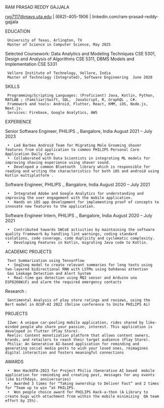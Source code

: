 RAM PRASAD REDDY GAJJALA

rxg7117@mavs.uta.edu | (682)-405-1906 | linkedin.com/ram-prasad-reddy-gajjala

EDUCATION  

     University of Texas, Arlington, TX
     Master of Science in Computer Science, May 2025
Selected Coursework: Data Analytics and Modeling Techniques CSE 5301, Design and Analysis of Algorithms CSE 5311, DBMS Models and Implementation CSE 5331

     Vellore Institute of Technology, Vellore, India
     Master of Technology (Integrated), Software Engineering  June 2020

SKILLS 	 

     Programming/Scripting Languages: (Proficient) Java, Kotlin, Python, MATLAB ; (Familiar)Swift, SQL,  JavaScript, R, GraphQL , C#.
     Framework and tools: Android, Flutter, React, KMM, iOS, Node.js, Next.js.
     Services: Firebase, Google Analytics, AWS 

EXPERIENCE  	 

Senior Software Engineer, PHILIPS ., Bangalore, India August 2021 – July 2023

     
     •	Led Barbeo Android Team for Migrating Male Grooming shaver features from old application to common PHILIPS Personal Care  Application Daily Care.
     •	Collaborated with Data Scientists in integrating ML models for improving shaving experience using shaver sound. 
     •	Developed a common Bluetooth  library which is responsible for reading and writing the characteristics for both iOS and android using Kotlin multiplatform .

Software Engineer, PHILIPS ., Bangalore, India August 2020 – July 2021

     •	Integrated Adobe and Google Analytics for understanding and improving the user engagement with the mobile application.
     •	Hands on iOS app development for implementing proof of concepts to innovate new features to the application.

Software Engineer Intern, PHILIPS ., Bangalore, India August 2020 – July 2021

     •	Contributed towards SWCoE activities by maintaining the software quality framework by handling lint warnings, coding standard violations, code coverage, code duplicity and cyclomatic complexity.
     •	Developing Features in Kotlin, migrating Java code to Kotlin.

ACADEMIC PROJECTS	

     Text Summarization using TensorFlow
     •	Seq2seq model to create relevant summaries for long texts using two-layered bidirectional RNN with LSTMs using bahdanau attention 
     Gas Leakage Detection and Alert System
     •	Real-time gas detection using MQ2 sensor and Arduino uno ESP8266WiFi and alarm the required emergency contacts 
Research :
     
     Sentimental Analysis of play store ratings and reviews, using the Bert model in OCUP-AI 2022 (Online conference to Unite PHILIPS Ai)

PROJECTS	

     I2we: A unique car-pooling mobile application, rides shared by like-minded people who share your passion, interest. This application is developed in flutter (Play Store).
     Reeliv: Content monetization platform that allows content owners, brands, and retailers to reach their target audience (Play Store).
     Philia: An Generative AI-based application for reminding and generating social media posts to wish your loved ones, reimagines digital interaction and fosters meaningful connections

AWARDS	

     •	Won HackUTA-2023 for Project Philia (Generative AI based  mobile application for reminding and creating post, messages for any events like birthdays, anniversaries)
     •	Awarded 3 times for “Taking ownership to Deliver Fast” and 2 times for “Team up to win “at PHILIPS.
     •	Won people choice award for PHILIPS Hack-a-thon (A Library to create bugs with attachment from within the mobile minimizing  QA team effort by 25%).

